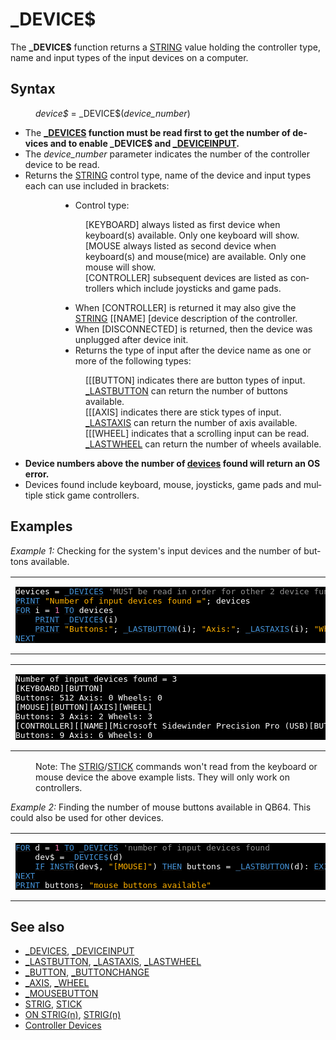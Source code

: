<style>pre.codeide, pre.outputfixed, .outputcrt0 { background-color: #000 !important; color: #FFF !important; }</style><!DOCTYPE html>
<html class="client-nojs" dir="ltr" lang="en">
<head>
<title>_DEVICE$ - QB64 Phoenix Edition Wiki</title>
</head>
<body class="mediawiki ltr sitedir-ltr mw-hide-empty-elt ns-0 ns-subject page-DEVICE rootpage-DEVICE skin-vector action-view skin-vector-legacy vector-feature-language-in-header-enabled vector-feature-language-in-main-page-header-disabled vector-feature-language-alert-in-sidebar-disabled vector-feature-sticky-header-disabled vector-feature-sticky-header-edit-disabled vector-feature-table-of-contents-disabled vector-feature-visual-enhancement-next-disabled">
<div class="mw-body" id="content" role="main">
<a id="top"></a>
<h1 class="firstHeading mw-first-heading" id="firstHeading">_DEVICE$</h1>
<div class="vector-body" id="bodyContent">
<div class="mw-body-content mw-content-ltr" dir="ltr" id="mw-content-text" lang="en"><div class="mw-parser-output"><p>The <b>_DEVICE$</b> function returns a <a href="STRING" title="STRING">STRING</a> value holding the controller type, name and input types of the input devices on a computer.
</p>
<h2><span class="mw-headline" id="Syntax">Syntax</span></h2>
<dl><dd><i>device$</i> = _DEVICE$(<i>device_number</i>)</dd></dl>
<p>
</p>
<ul><li>The <b><a href="DEVICES" title="DEVICES">_DEVICES</a> function must be read first to get the number of devices and to enable <a class="mw-selflink selflink">_DEVICE$</a> and <a href="DEVICEINPUT" title="DEVICEINPUT">_DEVICEINPUT</a>.</b></li>
<li>The <i>device_number</i> parameter indicates the number of the controller device to be read.</li>
<li>Returns the <a href="STRING" title="STRING">STRING</a> control type, name of the device and input types each can use included in brackets:</li></ul>
<dl><dd><dl><dd><ul><li>Control type:</li></ul>
<dl><dd>[KEYBOARD] always listed as first device when keyboard(s) available. Only one keyboard will show.</dd>
<dd>[MOUSE always listed as second device when keyboard(s) and mouse(mice) are available. Only one mouse will show.</dd>
<dd>[CONTROLLER] subsequent devices are listed as controllers which include joysticks and game pads.</dd></dl>
<ul><li>When [CONTROLLER] is returned it may also give the <a href="STRING" title="STRING">STRING</a> [[NAME] [device description of the controller.</li>
<li>When [DISCONNECTED] is returned, then the device was unplugged after device init.</li>
<li>Returns the type of input after the device name as one or more of the following types:</li></ul>
<dl><dd>[[[BUTTON] indicates there are button types of input. <a href="LASTBUTTON" title="LASTBUTTON">_LASTBUTTON</a> can return the number of buttons available.</dd>
<dd>[[[AXIS] indicates there are stick types of input. <a href="LASTAXIS" title="LASTAXIS">_LASTAXIS</a> can return the number of axis available.</dd>
<dd>[[[WHEEL] indicates that a scrolling input can be read. <a href="LASTWHEEL" title="LASTWHEEL">_LASTWHEEL</a> can return the number of wheels available.</dd></dl></dd></dl></dd></dl>
<ul><li><b>Device numbers above the number of <a href="DEVICES" title="DEVICES">devices</a> found will return an OS error.</b></li>
<li>Devices found include keyboard, mouse, joysticks, game pads and multiple stick game controllers.</li></ul>
<p>
</p>
<h2><span class="mw-headline" id="Examples">Examples</span></h2>
<p><i>Example 1:</i> Checking for the system's input devices and the number of buttons available.
</p>
<table cellpadding="15px" width="100%">
<tbody><tr>
<td><pre class="codeide">devices = <a href="DEVICES" title="DEVICES"><span style="color:#4593D8;">_DEVICES</span></a> <span style="color:#919191;">'MUST be read in order for other 2 device functions to work!</span>
<a href="PRINT" title="PRINT"><span style="color:#4593D8;">PRINT</span></a> <span style="color:#FFB100;">"Number of input devices found ="</span>; devices
<a href="FOR" title="FOR"><span style="color:#4593D8;">FOR</span></a> i = <span style="color:#F580B1;">1</span> <a href="TO" title="TO"><span style="color:#4593D8;">TO</span></a> devices
    <a href="PRINT" title="PRINT"><span style="color:#4593D8;">PRINT</span></a> <a class="mw-selflink selflink"><span style="color:#4593D8;">_DEVICE$</span></a>(i)
    <a href="PRINT" title="PRINT"><span style="color:#4593D8;">PRINT</span></a> <span style="color:#FFB100;">"Buttons:"</span>; <a href="LASTBUTTON" title="LASTBUTTON"><span style="color:#4593D8;">_LASTBUTTON</span></a>(i); <span style="color:#FFB100;">"Axis:"</span>; <a href="LASTAXIS" title="LASTAXIS"><span style="color:#4593D8;">_LASTAXIS</span></a>(i); <span style="color:#FFB100;">"Wheels:"</span>; <a href="LASTWHEEL" title="LASTWHEEL"><span style="color:#4593D8;">_LASTWHEEL</span></a>(i)
<a href="NEXT" title="NEXT"><span style="color:#4593D8;">NEXT</span></a>
</pre>
</td></tr></tbody></table>
<table cellpadding="15px" width="100%">
<tbody><tr>
<td><pre class="outputcrt0">Number of input devices found = 3
[KEYBOARD][BUTTON]
Buttons: 512 Axis: 0 Wheels: 0
[MOUSE][BUTTON][AXIS][WHEEL]
Buttons: 3 Axis: 2 Wheels: 3
[CONTROLLER][[NAME][Microsoft Sidewinder Precision Pro (USB)[BUTTON][AXIS]
Buttons: 9 Axis: 6 Wheels: 0
</pre>
</td></tr></tbody></table>
<dl><dd>Note: The <a href="STRIG" title="STRIG">STRIG</a>/<a href="STICK" title="STICK">STICK</a> commands won't read from the keyboard or mouse device the above example lists. They will only work on controllers.</dd></dl>
<p><i>Example 2:</i> Finding the number of mouse buttons available in QB64. This could also be used for other devices.
</p>
<table cellpadding="15px" width="100%">
<tbody><tr>
<td><pre class="codeide"><a href="FOR" title="FOR"><span style="color:#4593D8;">FOR</span></a> d = <span style="color:#F580B1;">1</span> <a href="TO" title="TO"><span style="color:#4593D8;">TO</span></a> <a href="DEVICES" title="DEVICES"><span style="color:#4593D8;">_DEVICES</span></a> <span style="color:#919191;">'number of input devices found</span>
    dev$ = <a class="mw-selflink selflink"><span style="color:#4593D8;">_DEVICE$</span></a>(d)
    <a class="mw-redirect" href="IF" title="IF"><span style="color:#4593D8;">IF</span></a> <a href="INSTR" title="INSTR"><span style="color:#4593D8;">INSTR</span></a>(dev$, <span style="color:#FFB100;">"[MOUSE]"</span>) <a href="THEN" title="THEN"><span style="color:#4593D8;">THEN</span></a> buttons = <a href="LASTBUTTON" title="LASTBUTTON"><span style="color:#4593D8;">_LASTBUTTON</span></a>(d): <a href="EXIT_FOR" title="EXIT FOR"><span style="color:#4593D8;">EXIT FOR</span></a>
<a href="NEXT" title="NEXT"><span style="color:#4593D8;">NEXT</span></a>
<a href="PRINT" title="PRINT"><span style="color:#4593D8;">PRINT</span></a> buttons; <span style="color:#FFB100;">"mouse buttons available"</span>
</pre>
</td></tr></tbody></table>
<p>
</p>
<h2><span class="mw-headline" id="See_also">See also</span></h2>
<ul><li><a href="DEVICES" title="DEVICES">_DEVICES</a>, <a href="DEVICEINPUT" title="DEVICEINPUT">_DEVICEINPUT</a></li>
<li><a href="LASTBUTTON" title="LASTBUTTON">_LASTBUTTON</a>, <a href="LASTAXIS" title="LASTAXIS">_LASTAXIS</a>, <a href="LASTWHEEL" title="LASTWHEEL">_LASTWHEEL</a></li>
<li><a href="BUTTON" title="BUTTON">_BUTTON</a>, <a href="BUTTONCHANGE" title="BUTTONCHANGE">_BUTTONCHANGE</a></li>
<li><a href="AXIS" title="AXIS">_AXIS</a>, <a href="WHEEL" title="WHEEL">_WHEEL</a></li>
<li><a href="MOUSEBUTTON" title="MOUSEBUTTON">_MOUSEBUTTON</a></li>
<li><a href="STRIG" title="STRIG">STRIG</a>, <a href="STICK" title="STICK">STICK</a></li>
<li><a href="ON_STRIG(n)" title="ON STRIG(n)">ON STRIG(n)</a>, <a href="STRIG(n)" title="STRIG(n)">STRIG(n)</a></li>
<li><a href="Controller_Devices" title="Controller Devices">Controller Devices</a></li></ul>
<p>
</p>
<!-- 
NewPP limit report
Cached time: 20240715062319
Cache expiry: 86400
Reduced expiry: false
Complications: [show‐toc]
CPU time usage: 0.032 seconds
Real time usage: 0.048 seconds
Preprocessor visited node count: 286/1000000
Post‐expand include size: 2590/2097152 bytes
Template argument size: 637/2097152 bytes
Highest expansion depth: 4/100
Expensive parser function count: 0/100
Unstrip recursion depth: 0/20
Unstrip post‐expand size: 183/5000000 bytes
-->
<!--
Transclusion expansion time report (%,ms,calls,template)
100.00%   30.042      1 -total
 14.11%    4.238      1 Template:PageSyntax
 13.78%    4.139      3 Template:Parameter
 10.05%    3.019     22 Template:Cl
  9.09%    2.732      1 Template:PageNavigation
  7.84%    2.354     10 Template:Text
  6.77%    2.035      1 Template:PageExamples
  6.41%    1.925      2 Template:CodeStart
  6.06%    1.821      1 Template:PageSeeAlso
  5.73%    1.721      2 Template:CodeEnd
-->
<!-- Saved in parser cache with key qb64pnix_mw19894-mwmb_:pcache:idhash:118-0!canonical and timestamp 20240715062319 and revision id 8447.
 -->
</div>
</div>
</div>
</div>
</body>
</html>